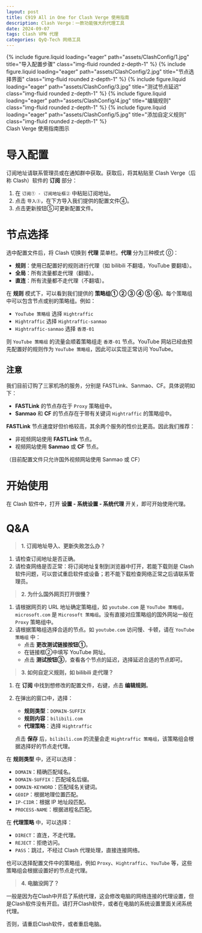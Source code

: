 ```yaml
---
layout: post
title: C919 All in One for Clash Verge 使用指南
description: Clash Verge：一款功能强大的代理工具
date: 2024-09-07
tags: Clash VPN 代理
categories: QyQ-Tech 网络工具
---
```

<swiper-container keyboard="true" navigation="true" pagination="true" pagination-clickable="true" pagination-dynamic-bullets="true" rewind="true">
  <swiper-slide>{% include figure.liquid loading="eager" path="assets/ClashConfig/1.jpg" title="导入配置步骤" class="img-fluid rounded z-depth-1" %}</swiper-slide>
  <swiper-slide>{% include figure.liquid loading="eager" path="assets/ClashConfig/2.jpg" title="节点选择界面" class="img-fluid rounded z-depth-1" %}</swiper-slide>
  <swiper-slide>{% include figure.liquid loading="eager" path="assets/ClashConfig/3.jpg" title="测试节点延迟" class="img-fluid rounded z-depth-1" %}</swiper-slide>
  <swiper-slide>{% include figure.liquid loading="eager" path="assets/ClashConfig/4.jpg" title="编辑规则" class="img-fluid rounded z-depth-1" %}</swiper-slide>
  <swiper-slide>{% include figure.liquid loading="eager" path="assets/ClashConfig/5.jpg" title="添加自定义规则" class="img-fluid rounded z-depth-1" %}</swiper-slide>
</swiper-container>
<div class="caption">
    Clash Verge 使用指南图示
</div>

# 导入配置

订阅地址请联系管理员或在通知群中获取。获取后，将其粘贴至 Clash Verge（后称 Clash）软件的 **订阅** 部分：

1. 在 `订阅① - 订阅地址框②` 中粘贴订阅地址。
2. 点击 `导入③`，在下方导入我们提供的配置文件④。
3. 点击更新按钮⑤可更新配置文件。

# 节点选择

选中配置文件后，将 Clash 切换到 **代理** 菜单栏。**代理** 分为三种模式 ⓪：

- **规则**：使用已配置好的规则进行代理（如 bilibili 不翻墙，YouTube 要翻墙）。
- **全局**：所有流量都走代理（翻墙）。
- **直连**：所有流量都不走代理（不翻墙）。

在 **规则** 模式下，可以看到我们提供的 **策略组① ② ③ ④ ⑤ ⑥**。每个策略组中可以包含节点或别的策略组。例如：

- `YouTube 策略组` 选择 `Hightraffic`
- `Hightraffic` 选择 `Hightraffic-sanmao`
- `Hightraffic-sanmao` 选择 `香港-01`

则 `YouTube 策略组` 的流量会顺着策略组走 `香港-01` 节点。YouTube 网站已经由预先配置好的规则作为 `YouTube 策略组`，因此可以实现正常访问 YouTube。

## 注意

我们目前订购了三家机场的服务，分别是 FASTLink、Sanmao、CF。具体说明如下：

- **FASTLink** 的节点存在于 `Proxy` 策略组中。
- **Sanmao** 和 **CF** 的节点存在于带有关键词 `Hightraffic` 的策略组中。

**FASTLink** 节点速度好但价格较高，其余两个服务的性价比更高。因此我们推荐：

- 非视频网站使用 **FASTLink** 节点。
- 视频网站使用 **Sanmao** 或 **CF** 节点。

（目前配置文件只允许国外视频网站使用 Sanmao 或 CF）

# 开始使用

在 Clash 软件中，打开 **设置 - 系统设置 - 系统代理** 开关，即可开始使用代理。

# Q&A

> **1. 订阅地址导入、更新失败怎么办？**

1. 请检查订阅地址是否正确。
2. 请检查网络是否正常：将订阅地址复制到浏览器中打开，若能下载则是 Clash 软件问题，可以尝试重启软件或设备；若不能下载检查网络正常之后请联系管理员。

> **2. 为什么国外网页打开很慢？**

1. 请根据网页的 URL 地址确定策略组，如 `youtube.com` 是 `YouTube 策略组`，`microsoft.com` 是 `Microsoft 策略组`。没有直接对应策略组的国外网站一般在 `Proxy` 策略组中。
2. 请根据策略组选择合适的节点。如 `youtube.com` 访问慢、卡顿，请在 `YouTube 策略组` 中：
   - 点击 **更改测试链接按钮①**。
   - 在链接框②中填写 YouTube 网址。
   - 点击 **测试按钮③**，查看各个节点的延迟，选择延迟合适的节点即可。

> **3. 如何自定义规则，如 bilibili 走代理？**

1. 在 **订阅** 中找到想修改的配置文件，右键，点击 **编辑规则**。

2. 在弹出的窗口中，选择：

   - **规则类型**：`DOMAIN-SUFFIX`
   - **规则内容**：`bilibili.com`
   - **代理策略**：选择 `Hightraffic`

   点击 **保存** 后，`bilibili.com` 的流量会走 `Hightraffic 策略组`，该策略组会根据选择好的节点走代理。

在 **规则类型** 中，还可以选择：

- `DOMAIN`：精确匹配域名。
- `DOMAIN-SUFFIX`：匹配域名后缀。
- `DOMAIN-KEYWORD`：匹配域名关键词。
- `GEOIP`：根据地理位置匹配。
- `IP-CIDR`：根据 IP 地址段匹配。
- `PROCESS-NAME`：根据进程名匹配。

在 **代理策略** 中，可以选择：

- `DIRECT`：直连，不走代理。
- `REJECT`：拒绝访问。
- `PASS`：跳过，不经过 Clash 代理处理，直接连接网络。

也可以选择配置文件中的策略组，例如 `Proxy`、`Hightraffic`、`YouTube` 等，这些策略组会根据设置好的节点走代理。

> **4. 电脑没网了？**

一般是因为在Clash中开启了系统代理，这会修改电脑的网络连接的代理设置，但是Clash软件没有开启。请打开Clash软件，或者在电脑的系统设置里面关闭系统代理。

否则，请重启Clash软件，或者重启电脑。